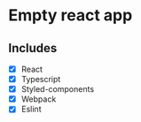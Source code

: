 # Empty react app

## Includes
- [x] React
- [x] Typescript
- [x] Styled-components
- [x] Webpack
- [x] Eslint
